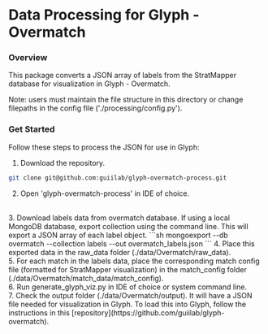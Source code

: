 # Data Processing for Glyph - Overmatch

### Overview
This package converts a JSON array of labels from the StratMapper database for visualization in Glyph - Overmatch.

Note: users must maintain the file structure in this directory or change filepaths in the config file ('./processing/config.py').

### Get Started
Follow these steps to process the JSON for use in Glyph:

1. Download the repository.
```sh
git clone git@github.com:guiilab/glyph-overmatch-process.git
```
2. Open 'glyph-overmatch-process' in IDE of choice.
<br/>
3. Download labels data from overmatch database. If using a local MongoDB database, export collection using the command line. This will export a JSON array of each label object.
```sh
mongoexport --db overmatch --collection labels --out overmatch_labels.json
```
4. Place this exported data in the raw_data folder (./data/Overmatch/raw_data).
<br/>
5. For each match in the labels data, place the corresponding match config file (formatted for StratMapper visualization) in the match_config folder (./data/Overmatch/match_data/match_config).
<br/>
6. Run generate_glyph_viz.py in IDE of choice or system command line.
<br/>
7.  Check the output folder (./data/Overmatch/output). It will have a JSON file needed for visualization in Glyph. To load this into Glyph, follow the instructions in this [repository](https://github.com/guiilab/glyph-overmatch).